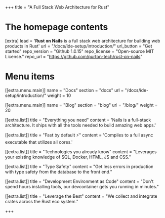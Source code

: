 +++
title = "A Full Stack Web Architecture for Rust"


# The homepage contents
[extra]
lead = '<b>Rust on Nails</b> is a full stack web architecture for building web products in Rust'
url = "/docs/ide-setup/introduction/"
url_button = "Get started"
repo_version =  "Github 1.0.15"
repo_license = "Open-source MIT License."
repo_url = "https://github.com/purton-tech/rust-on-nails"

# Menu items
[[extra.menu.main]]
name = "Docs"
section = "docs"
url = "/docs/ide-setup/introduction/"
weight = 10

[[extra.menu.main]]
name = "Blog"
section = "blog"
url = "/blog/"
weight = 20

[[extra.list]]
title = "Everything you need"
content = 'Nails is a full-stack architecture. It ships with all the tools needed to build amazing web apps.'

[[extra.list]]
title = "Fast by default ⚡️"
content = 'Compiles to a full async executable that utilizes all cores.'

[[extra.list]]
title = "Technologies you already know"
content = "Leverages your existing knowledge of SQL, Docker, HTML, JS and CSS."

[[extra.list]]
title = "Type Safety"
content = "Get less errors in production with type safety from the database to the front end."

[[extra.list]]
title = "Development Environment as Code"
content = "Don't spend hours installing tools, our devcontainer gets you running in minutes."

[[extra.list]]
title = "Leverage the Best"
content = "We collect and integrate crates across the Rust eco system."

+++
